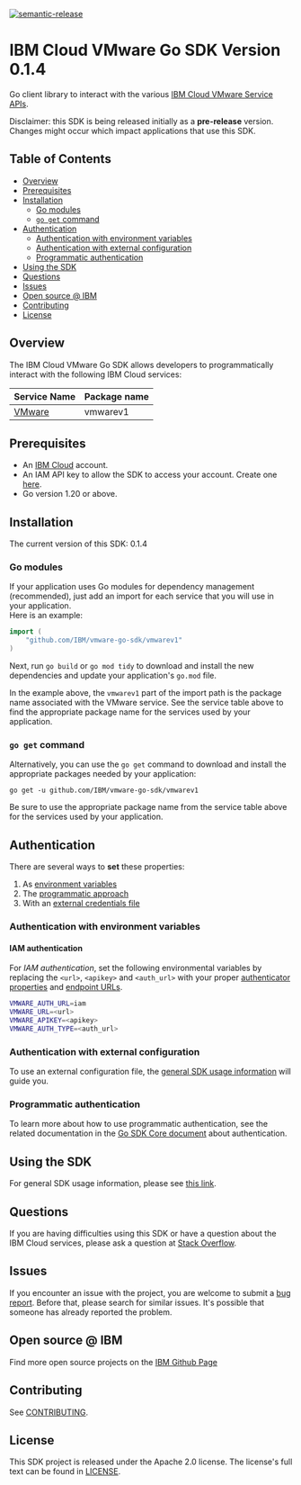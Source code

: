 [![semantic-release](https://img.shields.io/badge/%20%20%F0%9F%93%A6%F0%9F%9A%80-semantic--release-e10079.svg)](https://github.com/semantic-release/semantic-release)

# IBM Cloud VMware Go SDK Version 0.1.4
Go client library to interact with the various [IBM Cloud VMware Service APIs](https://test.cloud.ibm.com/apidocs/vmware-service#vmware-service).

Disclaimer: this SDK is being released initially as a **pre-release** version.
Changes might occur which impact applications that use this SDK.

## Table of Contents
<!--
  The TOC below is generated using the `markdown-toc` node package.

      https://github.com/jonschlinkert/markdown-toc

  You should regenerate the TOC after making changes to this file.

      npx markdown-toc -i README.md
  -->

<!-- toc -->

- [Overview](#overview)
- [Prerequisites](#prerequisites)
- [Installation](#installation)
  * [Go modules](#go-modules)
  * [`go get` command](#go-get-command)
- [Authentication](#Authentication)
  * [Authentication with environment variables](#authentication-with-environment-variables)
  * [Authentication with external configuration](#authentication-with-external-configuration)
  * [Programmatic authentication](#programmatic-authentication)
- [Using the SDK](#using-the-sdk)
- [Questions](#questions)
- [Issues](#issues)
- [Open source @ IBM](#open-source--ibm)
- [Contributing](#contributing)
- [License](#license)

<!-- tocstop -->

## Overview

The IBM Cloud VMware Go SDK allows developers to programmatically interact with the following IBM Cloud services:

Service Name | Package name 
--- | --- 
[VMware](https://test.cloud.ibm.com/apidocs/vmware-service#vmware-service) | vmwarev1

## Prerequisites

[ibm-cloud-onboarding]: https://cloud.ibm.com/registration

* An [IBM Cloud][ibm-cloud-onboarding] account.
* An IAM API key to allow the SDK to access your account. Create one [here](https://cloud.ibm.com/iam/apikeys).
* Go version 1.20 or above.

## Installation
The current version of this SDK: 0.1.4

### Go modules  
If your application uses Go modules for dependency management (recommended), just add an import for each service 
that you will use in your application.  
Here is an example:

```go
import (
	"github.com/IBM/vmware-go-sdk/vmwarev1"
)
```
Next, run `go build` or `go mod tidy` to download and install the new dependencies and update your application's
`go.mod` file.  

In the example above, the `vmwarev1` part of the import path is the package name
associated with the VMware service.
See the service table above to find the appropriate package name for the services used by your application.

### `go get` command  
Alternatively, you can use the `go get` command to download and install the appropriate packages needed by your application:
```
go get -u github.com/IBM/vmware-go-sdk/vmwarev1
```
Be sure to use the appropriate package name from the service table above for the services used by your application.

## Authentication

[authenticator-properties]: https://github.com/IBM/go-sdk-core/blob/main/Authentication.md#properties-2
[endpoint-urls]: https://test.cloud.ibm.com/apidocs/vmware-service#vmware-service-endpoint-urls
[external-configuration]: https://github.com/IBM/ibm-cloud-sdk-common#using-external-configuration
[programmatic-configuration]: https://github.com/IBM/go-sdk-core/blob/main/Authentication.md

There are several ways to **set** these properties:
1. As [environment variables](#authentication-with-environment-variables)
1. The [programmatic approach](#programmatic-authentication)
1. With an [external credentials file](#authentication-with-external-configuration)

### Authentication with environment variables

#### IAM authentication

For *IAM authentication*, set the following environmental variables by
replacing the `<url>`, `<apikey>` and `<auth_url>` with your proper
[authenticator properties][authenticator-properties] and [endpoint URLs][endpoint-urls].

```bash
VMWARE_AUTH_URL=iam
VMWARE_URL=<url>
VMWARE_APIKEY=<apikey>
VMWARE_AUTH_TYPE=<auth_url>
```

### Authentication with external configuration

To use an external configuration file, the
[general SDK usage information][external-configuration] will guide you.

### Programmatic authentication

To learn more about how to use programmatic authentication, see the related
documentation in the
[Go SDK Core document][programmatic-configuration] about authentication.

## Using the SDK
For general SDK usage information, please see [this link](https://github.com/IBM/ibm-cloud-sdk-common/blob/main/README.md).

[//]: # (See [examples]&#40;https://github.com/IBM/vmware-go-sdk/tree/main/examples/&#41; for examples on using service operations.)


## Questions

If you are having difficulties using this SDK or have a question about the IBM Cloud services,
please ask a question at 
[Stack Overflow](http://stackoverflow.com/questions/ask?tags=ibm-cloud).

## Issues
If you encounter an issue with the project, you are welcome to submit a
[bug report](https://github.com/IBM/vmware-go-sdk/issues).
Before that, please search for similar issues. It's possible that someone has already reported the problem.

## Open source @ IBM
Find more open source projects on the [IBM Github Page](http://ibm.github.io/)

## Contributing
See [CONTRIBUTING](CONTRIBUTING.md).

## License

This SDK project is released under the Apache 2.0 license.
The license's full text can be found in [LICENSE](LICENSE).
